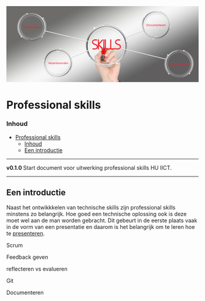 ![logo](../Skills/img/Skills.png) [](logo-id)

# Professional skills[](title-id)

### Inhoud[](toc-id)

- [Professional skills](#professional-skills)
    - [Inhoud](#inhoud)
  - [Een introductie](#een-introductie)

---

**v0.1.0 [](version-id)** Start document voor uitwerking professional skills HU IICT[](author-id).

---

## Een introductie

Naast het ontwikkkelen van technische skills zijn professional skills minstens zo belangrijk. Hoe goed een technische oplossing ook is deze moet wel aan de man worden gebracht. Dit gebeurt in de eerste plaats vaak in de vorm van een presentatie en daarom is het belangrijk om te leren hoe te [presenteren](../skills/presenteren/README.md).

Scrum

Feedback geven

reflecteren vs evalueren 

Git 

Documenteren 






